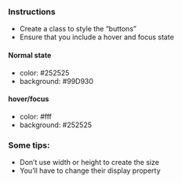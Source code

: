 ### Instructions
- Create a class to style the “buttons”
- Ensure that you include a hover and focus state

#### Normal state
- color: #252525
- background: #99D930

#### hover/focus
- color: #fff
- background: #252525

### Some tips:
- Don’t use width or height to create the size
- You’ll have to change their display property
